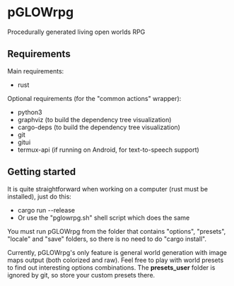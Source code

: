 # pGLOWrpg
Procedurally generated living open worlds RPG

## Requirements
Main requirements:
- rust

Optional requirements (for the "common actions" wrapper):
- python3
- graphviz (to build the dependency tree visualization)
- cargo-deps (to build the dependency tree visualization)
- git
- gitui
- termux-api (if running on Android, for text-to-speech support)

## Getting started
It is quite straightforward when working on a computer (rust must be installed), just do this:
- cargo run --release
- Or use the "pglowrpg.sh" shell script which does the same

You must run pGLOWrpg from the folder that contains "options", "presets", "locale" and "save"
folders, so there is no need to do "cargo install".

Currently, pGLOWrpg's only feature is general world generation with
image maps output (both colorized and raw).
Feel free to play with world presets to find out interesting options combinations.
The **presets_user** folder is ignored by git, so store your custom presets there.

